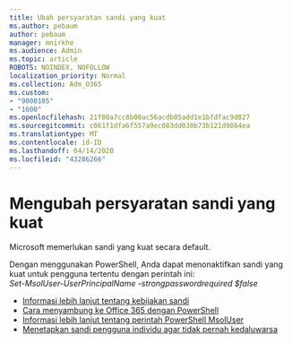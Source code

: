 ```yaml
---
title: Ubah persyaratan sandi yang kuat
ms.author: pebaum
author: pebaum
manager: mnirkhe
ms.audience: Admin
ms.topic: article
ROBOTS: NOINDEX, NOFOLLOW
localization_priority: Normal
ms.collection: Adm_O365
ms.custom:
- "9000105"
- "1600"
ms.openlocfilehash: 21f80a7cc8b00ac56acdb05add1e1bfdfac9d827
ms.sourcegitcommit: c061f1dfa6f557a9ec083dd030b73b121d9864ea
ms.translationtype: MT
ms.contentlocale: id-ID
ms.lasthandoff: 04/14/2020
ms.locfileid: "43286266"
---
```

# <a name="change-strong-password-requirement"></a>Mengubah persyaratan sandi yang kuat

Microsoft memerlukan sandi yang kuat secara default. 

Dengan menggunakan PowerShell, Anda dapat menonaktifkan sandi yang kuat untuk pengguna tertentu dengan perintah ini:<br>
*Set-MsolUser-UserPrincipalName <UserPrincipalName> -strongpasswordrequired $false*

- [Informasi lebih lanjut tentang kebijakan sandi](https://docs.microsoft.com/azure/active-directory/authentication/concept-sspr-policy#password-policies-that-only-apply-to-cloud-user-accounts)
- [Cara menyambung ke Office 365 dengan PowerShell](https://docs.microsoft.com/office365/enterprise/powershell/connect-to-office-365-powershell#connect-with-the-microsoft-azure-active-directory-module-for-windows-powershell)
- [Informasi lebih lanjut tentang perintah PowerShell MsolUser](https://docs.microsoft.com/powershell/module/msonline/set-msoluser?view=azureadps-1.0)
- [Menetapkan sandi pengguna individu agar tidak pernah kedaluwarsa](https://docs.microsoft.com/microsoft-365/admin/add-users/set-password-to-never-expire)
